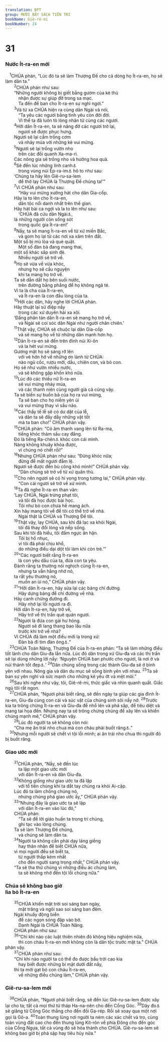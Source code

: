 ```yaml
---
translation: BPT
group: MƯỜI BẢY SÁCH TIÊN TRI
bookName: Giê-rê-mi 
bookNumber: 24
---
```


<div class="title"><h1>31</h1><h3>Nước Ít-ra-en mới</h3></div>
<span class="verse gie_31_1"> <sup>1</sup>CHÚA phán, “Lúc đó ta sẽ làm Thượng Đế cho cả dòng họ Ít-ra-en, họ sẽ làm dân ta.”<br/></span>
<span class="verse gie_31_2">  <sup>2</sup>CHÚA phán như sau:<br/>  “Những người không bị giết bằng gươm của kẻ thù<br/>   nhận được sự giúp đỡ trong sa mạc.<br/>   Ta đến để ban cho Ít-ra-en sự nghỉ ngơi.”<br/></span>
<span class="verse gie_31_3">  <sup>3</sup>Và từ xa CHÚA hiện ra cùng dân Ngài và nói,<br/>   “Ta yêu các ngươi bằng tình yêu còn đời đời.<br/>   Vì thế ta đã luôn tỏ lòng nhân từ cùng các ngươi.<br/></span>
<span class="verse gie_31_4">  <sup>4</sup>Hỡi dân Ít-ra-en, ta sẽ nâng đỡ các ngươi trở lại,<br/>   ngươi sẽ được phục hưng.<br/>  Ngươi sẽ lại cầm trống cơm<br/>   và nhảy múa với những kẻ vui mừng.<br/></span>
<span class="verse gie_31_5">  <sup>5</sup>Ngươi sẽ lại trồng vườn nho<br/>   trên các đồi quanh Xa-ma-ri.<br/>  Các nông gia sẽ trồng nho và hưởng hoa quả.<br/></span>
<span class="verse gie_31_6">  <sup>6</sup>Sẽ đến lúc những lính canh<a data-toggle="tooltip" data-placement="bottom" title="Thường có nghĩa là người đứng gác trên vách thành để canh chừng những ai đi vào thành phố. Câu nầy có thể nghĩa là các nhà tiên tri.">⚓</a><br/>   trong vùng núi Ép-ra-im<a data-toggle="tooltip" data-placement="bottom" title="Đây là vùng trung tâm của vương quốc miền Bắc của Ít-ra-en.">⚓</a> hô to như sau:<br/>  ‘Chúng ta hãy lên Giê-ru-sa-lem<br/>   để thờ lạy CHÚA là Thượng Đế chúng ta!’”<br/></span>
<span class="verse gie_31_7">  <sup>7</sup>Vì CHÚA phán như sau:<br/>   “Hãy vui mừng xướng hát cho dân Gia-cốp.<br/>  Hãy la to lên cho Ít-ra-en,<br/>   dân tộc nổi danh nhất trên thế gian.<br/>  Hãy hát bài ca ngợi và la to lên như sau:<br/>   ‘CHÚA đã cứu dân Ngài<a data-toggle="tooltip" data-placement="bottom" title="Hay “Lạy CHÚA, xin hãy cứu dân Ngài!” Đây thường là lời ca đắc thắng.">⚓</a>,<br/>  là những người còn sống sót<br/>   trong quốc gia Ít-ra-en!’<br/></span>
<span class="verse gie_31_8">  <sup>8</sup>Nầy, ta sẽ mang Ít-ra-en về từ xứ miền Bắc,<br/>   và gom họ lại từ các nơi xa xăm trên đất.<br/>  Một số bị mù lòa và què quặt.<br/>   Một số đàn bà đang mang thai,<br/>  một số khác sắp sinh đẻ.<br/>   Nhiều người sẽ trở về.<br/></span>
<span class="verse gie_31_9">  <sup>9</sup>Họ sẽ vừa về vừa khóc,<br/>   nhưng họ sẽ cầu nguyện<br/>   khi ta mang họ trở về.<br/>  Ta sẽ dẫn dắt họ bên suối nước,<br/>   trên đường bằng phẳng để họ không ngã té.<br/>  Vì ta là cha của Ít-ra-en,<br/>   và Ít-ra-en là con đầu lòng của ta.<br/></span>
<span class="verse gie_31_10">  <sup>10</sup>Hỡi các dân, hãy nghe lời CHÚA phán.<br/>  Hãy thuật lại sứ điệp nầy<br/>   trong các xứ duyên hải xa xôi.<br/>  ‘Đấng phân tán dân Ít-ra-en sẽ mang họ trở về,<br/>   và Ngài sẽ coi sóc dân Ngài như người chăn chiên.’<br/></span>
<span class="verse gie_31_11">  <sup>11</sup>Thật vậy, CHÚA sẽ chuộc lại dân Gia-cốp<br/>   và sẽ mang họ về từ những dân mạnh hơn họ.<br/></span>
<span class="verse gie_31_12">  <sup>12</sup>Dân Ít-ra-en sẽ đến trên đỉnh núi Xi-ôn<br/>   và la hét vui mừng.<br/>  Gương mặt họ sẽ sáng rỡ lên<br/>   với vẻ hớn hở về những ơn lành từ CHÚA:<br/>   nào ngũ cốc, rượu mới, dầu, chiên con, và bò con.<br/>  Họ sẽ như vườn nhiều nước,<br/>   và sẽ không gặp khốn khó nữa.<br/></span>
<span class="verse gie_31_13">  <sup>13</sup>Lúc đó các thiếu nữ Ít-ra-en<br/>   sẽ vui mừng nhảy múa,<br/>   và các thanh niên cùng người già cả cũng vậy.<br/>  Ta sẽ biến sự buồn bã của họ ra vui mừng,<br/>   Ta sẽ ban cho họ niềm yên ủi<br/>   và vui mừng thay vì sầu não.<br/></span>
<span class="verse gie_31_14">  <sup>14</sup>Các thầy tế lễ sẽ có dư dật của lễ,<br/>   và dân ta sẽ đầy dẫy những vật tốt<br/>   mà ta ban cho!” CHÚA phán vậy.<br/></span>
<span class="verse gie_31_15">  <sup>15</sup>CHÚA phán: “Có âm thanh vang lên từ Ra-ma,<br/>   tiếng khóc thảm sầu cay đắng.<br/>  Đó là tiếng Ra-chên<a data-toggle="tooltip" data-placement="bottom" title="Vợ của Gia-cốp. Đây có nghĩa là tất cả những đàn bà khóc cho chồng con mình đã chết trong cuộc chiến tranh với Ba-by-lôn.">⚓</a> khóc con cái mình.<br/>  Nàng không khuây khỏa được,<br/>   vì chúng nó chết rồi!”<br/></span>
<span class="verse gie_31_16">  <sup>16</sup>Nhưng CHÚA phán như sau: “Đừng khóc nữa;<br/>   đừng để mắt ngươi đẫm lệ.<br/>  Ngươi sẽ được đền bù công khó mình!” CHÚA phán vậy.<br/>   “Dân chúng sẽ trở về từ xứ quân thù.<br/></span>
<span class="verse gie_31_17">  <sup>17</sup>Cho nên ngươi sẽ có hi vọng trong tương lai,” CHÚA phán vậy.<br/>   “Con cái ngươi sẽ trở về xứ mình.<br/></span>
<span class="verse gie_31_18">  <sup>18</sup>Ta đã nghe Ít-ra-en than vãn:<br/>  ‘Lạy CHÚA, Ngài trừng phạt tôi,<br/>   và tôi đã học được bài học.<br/>   Tôi như bò con chưa hề mang ách.<br/>  Xin hãy mang tôi về để tôi có thể trở về nhà.<br/>   Ngài thật là CHÚA và Thượng Đế tôi.<br/></span>
<span class="verse gie_31_19">  <sup>19</sup>Thật vậy, lạy CHÚA, sau khi đã lạc xa khỏi Ngài,<br/>   tôi đã thay đổi lòng và nếp sống.<br/>  Sau khi tôi đã hiểu, tôi đấm ngực ân hận.<br/>   Tôi bị hổ nhục,<br/>   vì tôi đã phải chịu khổ,<br/>   do những điều dại dột tôi làm khi còn trẻ.’”<br/></span>
<span class="verse gie_31_20">  <sup>20</sup>“Các ngươi biết rằng Ít-ra-en<br/>   là con yêu dấu của ta, đứa con ta yêu.<br/>  Đành rằng ta thường nói nghịch cùng Ít-ra-en,<br/>   nhưng ta vẫn hằng nhớ nó,<br/>  ta rất yêu thương nó,<br/>   muốn an ủi nó,” CHÚA phán vậy.<br/></span>
<span class="verse gie_31_21">  <sup>21</sup>“Hỡi dân Ít-ra-en, hãy sửa lại các bảng chỉ đường.<br/>   Hãy dựng bảng để chỉ đường về nhà.<br/>  Hãy canh chừng đường đi.<br/>   Hãy nhớ lại lối ngươi ra đi.<br/>  Hỡi dân Ít-ra-en, hãy trở về,<br/>   Hãy trở về thị trấn quê quán ngươi.<br/></span>
<span class="verse gie_31_22">  <sup>22</sup>Ngươi là đứa con gái hư hỏng.<br/>   Ngươi sẽ đi lang thang bao lâu nữa<br/>   trước khi trở về nhà?<br/>  Vì CHÚA đã làm một điều mới lạ trong xứ:<br/>   Đàn bà đi tìm đàn ông<a data-toggle="tooltip" data-placement="bottom" title="Hay “đàn bà vây quanh đàn ông.” Bản Hê-bơ-rơ ở chỗ nầy hơi khó hiểu. Có thể đây là một câu ngạn ngữ thông dụng vào thời Giê-rê-mi.">⚓</a>.”<br/></span>
<span class="verse gie_31_23"> <sup>23</sup>CHÚA Toàn Năng, Thượng Đế của Ít-ra-en phán: “Ta sẽ làm những điều tốt lành cho dân Giu-đa lần nữa. Lúc đó dân trong xứ Giu-đa và các thị trấn sẽ lại dùng những lời nầy: ‘Nguyện CHÚA ban phước cho ngươi, là nơi ở và núi thánh tốt đẹp<a data-toggle="tooltip" data-placement="bottom" title="Đây là một lời chúc lành cho đền thờ và núi Xi-ôn, tức đỉnh núi mà đền thờ được xây lên.">⚓</a>.’</span>
<span class="verse gie_31_24"><sup>24</sup>Dân chúng sống trong các thành Giu-đa sẽ ở bình yên với nhau. Nông gia và dân du mục sẽ sống bình yên với nhau.</span>
<span class="verse gie_31_25"><sup>25</sup>Ta sẽ ban sự yên nghỉ và sức mạnh cho những kẻ yếu ớt và mệt mỏi.”<br/></span>
<span class="verse gie_31_26"> <sup>26</sup>Sau khi nghe như vậy, tôi, Giê-rê-mi, thức giấc và nhìn quanh quất. Giấc ngủ tôi rất ngon.<br/></span>
<span class="verse gie_31_27"> <sup>27</sup>CHÚA phán, “Ngươi phải biết rằng, sẽ đến ngày ta giúp các gia đình Ít-ra-en, Giu-đa cùng con cái và súc vật của chúng sinh sôi nẩy nở.</span>
<span class="verse gie_31_28"><sup>28</sup>Trước kia ta trông chừng Ít-ra-en và Giu-đa để nhổ lên và phá sập, để tiêu diệt và mang tai họa đến. Nhưng nay ta sẽ trông chừng chúng để xây lên và khiến chúng mạnh mẽ,” CHÚA phán vậy.<br/></span>
<span class="verse gie_31_29">  <sup>29</sup>Lúc đó người ta sẽ không còn nói:<br/>  “Cha mẹ ăn trái nho chua mà con cháu phải buốt răng<a data-toggle="tooltip" data-placement="bottom" title="Hay “ghê răng.” Nghĩa là con cái phải chịu hình phạt vì tội lỗi của cha mẹ.">⚓</a>.”<br/></span>
<span class="verse gie_31_30"> <sup>30</sup>Nhưng mỗi người sẽ chết vì tội lỗi mình; ai ăn trái nho chua thì người đó bị buốt răng.<br/></span>
<div class="title"><h3>Giao ước mới</h3></div>
<span class="verse gie_31_31">  <sup>31</sup>CHÚA phán, “Nầy, sẽ đến lúc<br/>   ta lập một giao ước mới<br/>   với dân Ít-ra-en và dân Giu-đa.<br/></span>
<span class="verse gie_31_32">  <sup>32</sup>Không giống như giao ước ta đã lập<br/>   với tổ tiên chúng khi ta dắt tay chúng ra khỏi Ai-cập.<br/>  Lúc đó ta làm chồng chúng nó,<br/>   nhưng chúng phá giao ước ấy,” CHÚA phán vậy.<br/></span>
<span class="verse gie_31_33">  <sup>33</sup>“Nhưng đây là giao ước ta sẽ lập<br/>   với dân Ít-ra-en vào lúc đó,”<br/>  CHÚA phán:<br/>   “Ta sẽ để lời giáo huấn ta trong trí chúng,<br/>   ghi tạc vào lòng chúng.<br/>  Ta sẽ làm Thượng Đế chúng,<br/>   và chúng sẽ làm dân ta.<br/></span>
<span class="verse gie_31_34">  <sup>34</sup>Người ta không cần phải dạy láng giềng<br/>   hay thân nhân để biết CHÚA nữa,<br/>  vì mọi người đều sẽ biết ta,<br/>   từ người thấp kém nhất<br/>   cho đến người sang trọng nhất,” CHÚA phán vậy.<br/>  “Ta sẽ tha thứ chúng vì những điều ác chúng làm,<br/>   ta sẽ không nhớ đến tội lỗi chúng nữa.”<br/></span>
<div class="title"><h3>Chúa sẽ không bao giờ<br/>lìa bỏ Ít-ra-en</h3></div>
<span class="verse gie_31_35">  <sup>35</sup>CHÚA khiến mặt trời soi sáng ban ngày,<br/>   mặt trăng và ngôi sao soi sáng ban đêm.<br/>  Ngài khuấy động biển<br/>   để các ngọn sóng đập vào bờ.<br/>   Danh Ngài là CHÚA Toàn Năng.<br/>  CHÚA phán như sau:<br/></span>
<span class="verse gie_31_36">  <sup>36</sup>“Chỉ khi nào các luật thiên nhiên đó không hiệu nghiệm nữa,<br/>   thì con cháu Ít-ra-en mới không còn là dân tộc trước mặt ta.” CHÚA phán vậy.<br/></span>
<span class="verse gie_31_37">  <sup>37</sup>CHÚA phán như sau:<br/>  “Chỉ khi nào người ta có thể đo được bầu trời cao kia<br/>   hay biết được những bí mật dưới đất nầy,<br/>  thì ta mới gạt bỏ con cháu Ít-ra-en,<br/>   về những điều chúng làm,” CHÚA phán vậy.<br/></span>
<div class="title"><h3>Giê-ru-sa-lem mới</h3></div>
<span class="verse gie_31_38"> <sup>38</sup>CHÚA phán, “Ngươi phải biết rằng, sẽ đến lúc Giê-ru-sa-lem được xây lại cho ta; tất cả mọi thứ từ tháp Ha-na-nên cho đến Cổng Góc.</span>
<span class="verse gie_31_39"><sup>39</sup>Dây đo<a data-toggle="tooltip" data-placement="bottom" title="Một sợi dây hay thừng dùng để đo ranh giới của đất đai.">⚓</a> sẽ giăng từ Cổng Góc thẳng cho đến đồi Ga-rép. Rồi sẽ xoay qua một nơi gọi là Gô-a.</span>
<span class="verse gie_31_40"><sup>40</sup>Toàn thung lũng nơi người ta ném các xác chết và tro, cùng toàn vùng đất cao cho đến thung lũng Kít-rôn về phía Đông cho đến góc của Cổng Ngựa, tất cả vùng đó sẽ hóa thánh cho CHÚA. Giê-ru-sa-lem sẽ không bao giờ bị phá sập hay tiêu hủy nữa.”<br/></span>
